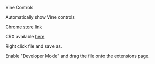 Vine Controls

Automatically show Vine controls

[Chrome store link](https://chrome.google.com/webstore/detail/vine-controls/bnljcoddadkcbkoaiccmpnhckbmahgba)

CRX available [here](http://files.luakt.org/VineControls.crx)

Right click file and save as.

Enable "Developer Mode" and drag the file onto the extensions page.